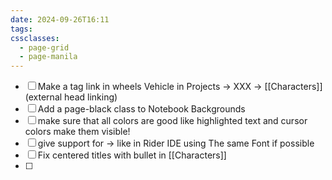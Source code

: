 ```yaml
---
date: 2024-09-26T16:11
tags: 
cssclasses:
  - page-grid
  - page-manila
---
```

- [ ] Make a tag link in wheels Vehicle in Projects -> XXX -> [[Characters]] (external head linking) 
- [ ] Add a page-black class to Notebook Backgrounds
- [ ] make sure that all colors are good like highlighted text and cursor colors make them visible!
- [ ] give support for -> like in Rider IDE using The same Font if possible
- [ ] Fix centered titles with bullet in [[Characters]]
- [ ] 